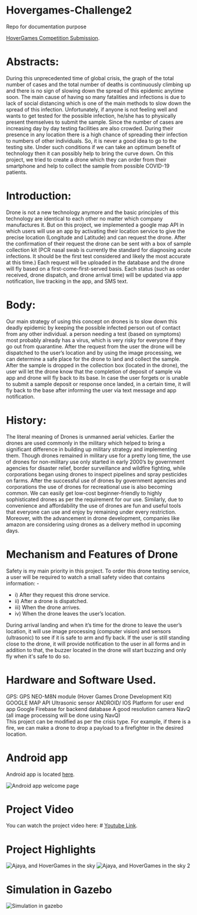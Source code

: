 # Hovergames-Challenge2
Repo for documentation purpose  

[HoverGames Competition Submission](https://www.hackster.io/ajayadahal1000/covid-19-testing-service-via-drone-65c52a).  

# Abstracts:
During this unprecedented time of global crisis, the graph of the total number of cases and the total number of deaths is continuously climbing up and there is no sign of slowing down the spread of this epidemic anytime soon. The main cause of having so many fatalities and infections is due to lack of social distancing which is one of the main methods to slow down the spread of this infection. Unfortunately, if anyone is not feeling well and wants to get tested for the possible infection, he/she has to physically present themselves to submit the sample. Since the number of cases are increasing day by day testing facilities are also crowded. During their presence in any location there is a high chance of spreading their infection to numbers of other individuals. So, it is never a good idea to go to the testing site. Under such conditions if we can take an optimum benefit of technology then it can possibly help to bring the curve down. On this project, we tried to create a drone which they can order from their smartphone and help to collect the sample from possible COVID-19 patients. 
# Introduction: 
Drone is not a new technology anymore and the basic principles of this technology are identical to each other no matter which company manufactures it. But on this project, we implemented a google map API in which users will use an app by activating their location service to give the precise location (Longitude and Latitude) and can request the drone. After the confirmation of their request the drone can be sent with a box of sample collection kit (PCR nasal swab is currently the standard for diagnosing acute infections. It should be the first test considered and likely the most accurate at this time.) Each request will be uploaded in the database and the drone will fly based on a first-come-first-served basis. Each status (such as order received, drone dispatch, and drone arrival time) will be updated via app notification, live tracking in the app, and SMS text. 
# Body:
Our main strategy of using this concept on drones is to slow down this deadly epidemic by keeping the possible infected person out of contact from any other individual. a person needing a test (based on symptoms) most probably already has a virus, which is very risky for everyone if they go out from quarantine. After the request from the user the drone will be dispatched to the user’s location and by using the image processing, we can determine a safe place for the drone to land and collect the sample. After the sample is dropped in the collection box (located in the drone), the user will let the drone know that the completion of deposit of sample via app and drone will fly back to its base. In case the user forgets or is unable to submit a sample deposit or response once landed, in a certain time, it will fly back to the base after informing the user via text message and app notification.
# History:
The literal meaning of Drones is unmanned aerial vehicles. Earlier the drones are used commonly in the military which helped to bring a significant difference in building up military strategy and implementing them. Though drones remained in military use for a pretty long time, the use of drones for non-military use only started in early 2000’s by government agencies for disaster relief, border surveillance and wildfire fighting, while corporations began using drones to inspect pipelines and spray pesticides on farms. After the successful use of drones by government agencies and corporations the use of drones for recreational use is also becoming common. We can easily get low-cost beginner-friendly to highly sophisticated drones as per the requirement for our use. Similarly, due to convenience and affordability the use of drones are fun and useful tools that everyone can use and enjoy by remaining under every restriction. Moreover, with the advancement in drone development, companies like amazon are considering using drones as a delivery method in upcoming days.
# Mechanism and Features of Drone
Safety is my main priority in this project. To order this drone testing service, a user will be required to watch a small safety video that contains information: -  
- i) After they request this drone service.  
- ii) After a drone is dispatched.  
- iii) When the drone arrives.  
- iv) When the drone leaves the user’s location.  

During arrival landing and when it’s time for the drone to leave the user’s location, it will use image processing (computer vision) and sensors (ultrasonic) to see if it is safe to arm and fly back. If the user is still standing close to the drone, it will provide notification to the user in all forms and in addition to that, the buzzer located in the drone will start buzzing and only fly when it's safe to do so. 
# Hardware and Software Used.
GPS: GPS NEO-M8N module (Hover Games Drone Development Kit) GOOGLE MAP API Ultrasonic sensor ANDROID/ IOS Platform for user end app Google Firebase for backend database A good resolution camera NavQ (all image processing will be done using NavQ)  
This project can be modified as per the crisis type. For example, if there is a fire, we can make a drone to drop a payload to a firefighter in the desired location. 

# Android app
Android app is located [here](https://github.com/AjayaDahal/Hovergames-Challenge2/blob/main/Doctor%20Drone.apk).  

![Android app welcome  page](App_greeting.jpg)

# Project Video
You can watch the project video here: # [Youtube Link](https://youtu.be/gxKfjFzo7fg).  

# Project Highlights  
![Ajaya, and HoverGames in the sky](pic1.jpg)
![Ajaya, and HoverGames in the sky 2](pic2.jpg)

# Simulation in Gazebo
![Simulation in gazebo](hovergames_simulation.PNG)
